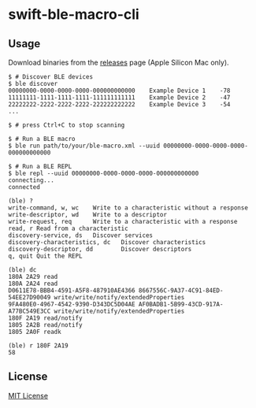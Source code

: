 swift-ble-macro-cli
===================


Usage
-----

Download binaries from the [releases](https://github.com/Kuniwak/swift-ble-macro/releases) page (Apple Silicon Mac only).

```console
$ # Discover BLE devices
$ ble discover
00000000-0000-0000-0000-000000000000    Example Device 1    -78
11111111-1111-1111-1111-111111111111    Example Device 2    -47
22222222-2222-2222-2222-222222222222    Example Device 3    -54
...

$ # press Ctrl+C to stop scanning

$ # Run a BLE macro
$ ble run path/to/your/ble-macro.xml --uuid 00000000-0000-0000-0000-000000000000

$ # Run a BLE REPL
$ ble repl --uuid 00000000-0000-0000-0000-000000000000
connecting...
connected

(ble) ?
write-command, w, wc    Write to a characteristic without a response
write-descriptor, wd    Write to a descriptor
write-request, req      Write to a characteristic with a response
read, r Read from a characteristic
discovery-service, ds   Discover services
discovery-characteristics, dc   Discover characteristics
discovery-descriptor, dd        Discover descriptors
q, quit Quit the REPL

(ble) dc
180A 2A29 read
180A 2A24 read
D0611E78-BBB4-4591-A5F8-487910AE4366 8667556C-9A37-4C91-84ED-54EE27D90049 write/write/notify/extendedProperties
9FA480E0-4967-4542-9390-D343DC5D04AE AF0BADB1-5B99-43CD-917A-A77BC549E3CC write/write/notify/extendedProperties
180F 2A19 read/notify
1805 2A2B read/notify
1805 2A0F readk

(ble) r 180F 2A19
58
```


License
-------
[MIT License](./LICENSE)
